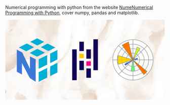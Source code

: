 Numerical programming with python from the website [NumeNumerical Programming with Python](https://python-course.eu/numerical-programming/), cover numpy, pandas and matplotlib.

![Numpy Pandas and Matplotlib](numpypandas.png)
